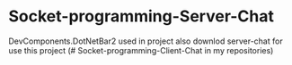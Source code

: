 # Socket-programming-Server-Chat
DevComponents.DotNetBar2 used in project
also downlod server-chat for use this project (# Socket-programming-Client-Chat in my repositories)
